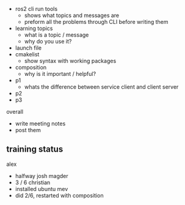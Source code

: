 - ros2 cli run tools
  - shows what topics and messages are
  - preform all the problems through CLI before writing them
- learning topics
    - what is a topic / message
    - why do you use it?
- launch file
- cmakelist
  - show syntax with working packages
- composition
  - why is it important / helpful?
- p1
    - whats the difference between service client and client server
- p2
- p3




overall
- write meeting notes
- post them

## training status
alex
- halfway
josh magder
- 3 / 6
christian
- installed ubuntu
mev
- did 2/6, restarted with composition
